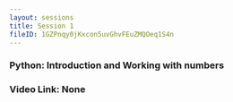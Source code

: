 ```yaml
---
layout: sessions
title: Session 1
fileID: 1GZPnqy0jKxcon5uvGhvFEuZMQOeq1S4n
---
```


### Python: Introduction and Working with numbers
### Video Link: None
